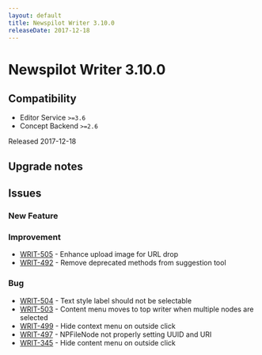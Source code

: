 ```yaml
---
layout: default
title: Newspilot Writer 3.10.0
releaseDate: 2017-12-18
---
```

<div class="jumbotron">
    <h1>Newspilot Writer 3.10.0</h1>    
    <h2>Compatibility</h2>
    <ul>
        <li>Editor Service <code>>=3.6</code></li>
        <li>Concept Backend <code>>=2.6</code></li>
    </ul>
</div>

Released 2017-12-18



## Upgrade notes  
                       



## Issues  


### New Feature 



### Improvement 
 
 * [WRIT-505](https://jira.infomaker.se/browse/WRIT-505) - Enhance upload image for URL drop  
 * [WRIT-492](https://jira.infomaker.se/browse/WRIT-492) - Remove deprecated methods from suggestion tool 


### Bug 
 
 * [WRIT-504](https://jira.infomaker.se/browse/WRIT-504) - Text style label should not be selectable  
 * [WRIT-503](https://jira.infomaker.se/browse/WRIT-503) - Content menu moves to top writer when multiple nodes are selected  
 * [WRIT-499](https://jira.infomaker.se/browse/WRIT-499) - Hide context menu on outside click  
 * [WRIT-497](https://jira.infomaker.se/browse/WRIT-497) - NPFileNode not properly setting UUID and URI  
 * [WRIT-345](https://jira.infomaker.se/browse/WRIT-345) - Hide content menu on outside click 


